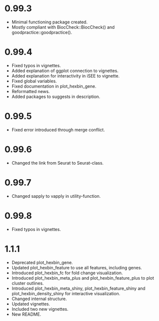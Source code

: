 # 0.99.3

* Minimal functioning package created.
* Mostly compliant with BiocCheck::BiocCheck() and goodpractice::goodpractice().

# 0.99.4

* Fixed typos in vignettes.
* Added explanation of ggplot connection to vignettes.
* Added explanation for interactivity in iSEE to vignette.
* Fixed global variables.
* Fixed documentation in plot_hexbin_gene.
* Reformatted news.
* Added packages to suggests in description.

# 0.99.5

* Fixed error introduced through merge conflict.

# 0.99.6

* Changed the link from Seurat to Seurat-class.

# 0.99.7

* Changed sapply to vapply in utility-function.

# 0.99.8

* Fixed typos in vignettes.

# 1.1.1

* Deprecated plot_hexbin_gene.
* Updated plot_hexbin_feature to use all features, including genes.
* Introduced plot_hexbin_fc for fold change visualization.
* Introduced plot_hexbin_meta_plus and plot_hexbin_feature_plus to plot cluster 
  outlines.
* Introduced plot_hexbin_meta_shiny, plot_hexbin_feature_shiny and 
  plot_hexbin_density_shiny for interactive visualization.
* Changed internal structure.
* Updated vignettes.
* Included two new vignettes.
* New README.


